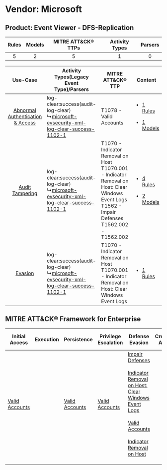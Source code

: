 Vendor: Microsoft
=================
Product: Event Viewer - DFS-Replication
---------------------------------------
| Rules | Models | MITRE ATT&CK® TTPs | Activity Types | Parsers |
|:-----:|:------:|:------------------:|:--------------:|:-------:|
|   5   |   2    |         5          |       1        |    0    |

|    Use-Case    | Activity Types(Legacy Event Type)/Parsers    | MITRE ATT&CK® TTP    | Content    |
|:----:| ---- | ---- | ---- |
| [Abnormal Authentication & Access](../../../UseCases/uc_abnormal_authentication_&_access.md) |  log-clear:success(audit-log-clear)<br> ↳[microsoft-evsecurity-xml-log-clear-success-1102-1](Ps/pC_microsoftevsecurityxmllogclearsuccess11021.md)<br> | T1078 - Valid Accounts<br>    | [<ul><li>1 Rules</li></ul><ul><li>1 Models</li></ul>](RM/r_m_microsoft_event_viewer_-_dfs-replication_Abnormal_Authentication_&_Access.md) |
|    [Audit Tampering](../../../UseCases/uc_audit_tampering.md)    |  log-clear:success(audit-log-clear)<br> ↳[microsoft-evsecurity-xml-log-clear-success-1102-1](Ps/pC_microsoftevsecurityxmllogclearsuccess11021.md)<br> | T1070 - Indicator Removal on Host<br>T1070.001 - Indicator Removal on Host: Clear Windows Event Logs<br>T1562 - Impair Defenses<br>T1562.002 - T1562.002<br> | [<ul><li>4 Rules</li></ul><ul><li>2 Models</li></ul>](RM/r_m_microsoft_event_viewer_-_dfs-replication_Audit_Tampering.md)    |
|    [Evasion](../../../UseCases/uc_evasion.md)    |  log-clear:success(audit-log-clear)<br> ↳[microsoft-evsecurity-xml-log-clear-success-1102-1](Ps/pC_microsoftevsecurityxmllogclearsuccess11021.md)<br> | T1070 - Indicator Removal on Host<br>T1070.001 - Indicator Removal on Host: Clear Windows Event Logs<br>    | [<ul><li>1 Rules</li></ul>](RM/r_m_microsoft_event_viewer_-_dfs-replication_Evasion.md)    |

MITRE ATT&CK® Framework for Enterprise
--------------------------------------
| Initial Access                                                      | Execution | Persistence                                                         | Privilege Escalation                                                | Defense Evasion                                                                                                                                                                                                                                                                                                                   | Credential Access | Discovery | Lateral Movement | Collection | Command and Control | Exfiltration | Impact |
| ------------------------------------------------------------------- | --------- | ------------------------------------------------------------------- | ------------------------------------------------------------------- | --------------------------------------------------------------------------------------------------------------------------------------------------------------------------------------------------------------------------------------------------------------------------------------------------------------------------------- | ----------------- | --------- | ---------------- | ---------- | ------------------- | ------------ | ------ |
| [Valid Accounts](https://attack.mitre.org/techniques/T1078)<br><br> |           | [Valid Accounts](https://attack.mitre.org/techniques/T1078)<br><br> | [Valid Accounts](https://attack.mitre.org/techniques/T1078)<br><br> | [Impair Defenses](https://attack.mitre.org/techniques/T1562)<br><br>[Indicator Removal on Host: Clear Windows Event Logs](https://attack.mitre.org/techniques/T1070/001)<br><br>[Valid Accounts](https://attack.mitre.org/techniques/T1078)<br><br>[Indicator Removal on Host](https://attack.mitre.org/techniques/T1070)<br><br> |                   |           |                  |            |                     |              |        |